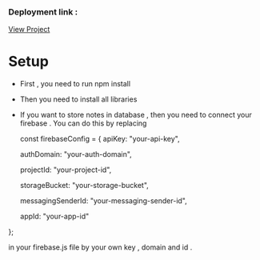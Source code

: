 ### Deployment link : 
<a href="https://delicate-conkies-e06c68.netlify.app/" target="_blank" rel="noopener noreferrer">View Project</a>


# Setup 

* First , you need to run npm install 
* Then you need to install all libraries
* If you want to store notes in database , then you need to connect your firebase . You can do this by replacing

  const firebaseConfig = {
    apiKey: "your-api-key",
  
    authDomain: "your-auth-domain",
  
    projectId: "your-project-id",
  
    storageBucket: "your-storage-bucket",
  
    messagingSenderId: "your-messaging-sender-id",
  
    appId: "your-app-id"

};

in your firebase.js file by your own key , domain and id .
